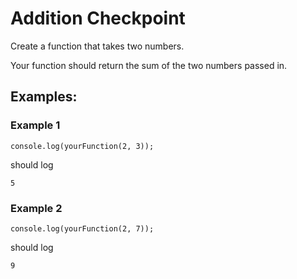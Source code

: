 # Addition Checkpoint
Create a function that takes two numbers.

Your function should return the sum of the two numbers passed in.

## Examples:

### Example 1

```
console.log(yourFunction(2, 3));
```

should log 

```
5
```

### Example 2

```
console.log(yourFunction(2, 7));
```

should log


```
9
```
